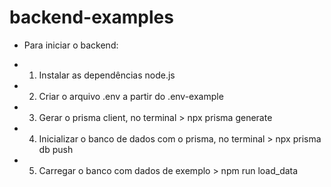 # backend-examples

* Para iniciar o backend: 
- 1) Instalar as dependências node.js
- 2) Criar o arquivo .env a partir do .env-example
- 3) Gerar o prisma client, no terminal > npx prisma generate
- 4) Inicializar o banco de dados com o prisma, no terminal > npx prisma db push 
- 5) Carregar o banco com dados de exemplo > npm run load_data 